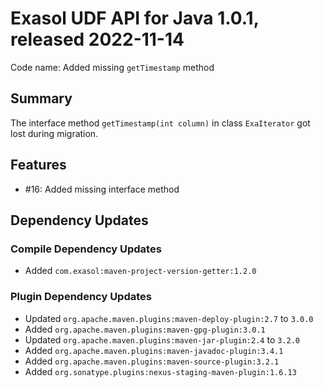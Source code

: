 # Exasol UDF API for Java 1.0.1, released 2022-11-14

Code name: Added missing `getTimestamp` method

## Summary

The interface method `getTimestamp(int column)` in class `ExaIterator` got lost during migration. 

## Features

* #16: Added missing interface method
## Dependency Updates

### Compile Dependency Updates

* Added `com.exasol:maven-project-version-getter:1.2.0`

### Plugin Dependency Updates

* Updated `org.apache.maven.plugins:maven-deploy-plugin:2.7` to `3.0.0`
* Added `org.apache.maven.plugins:maven-gpg-plugin:3.0.1`
* Updated `org.apache.maven.plugins:maven-jar-plugin:2.4` to `3.2.0`
* Added `org.apache.maven.plugins:maven-javadoc-plugin:3.4.1`
* Added `org.apache.maven.plugins:maven-source-plugin:3.2.1`
* Added `org.sonatype.plugins:nexus-staging-maven-plugin:1.6.13`
